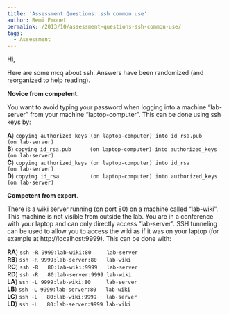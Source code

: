 ```yaml
---
title: 'Assessment Questions: ssh common use'
author: Remi Emonet
permalink: /2013/10/assessment-questions-ssh-common-use/
tags:
  - Assessment
---
```

Hi,

Here are some mcq about ssh. Answers have been randomized (and reorganized to help reading).

**Novice from competent.**

You want to avoid typing your password when logging into a machine &#8220;lab-server&#8221; from your machine &#8220;laptop-computer&#8221;. This can be done using ssh keys by:

**A**) `copying authorized_keys (on laptop-computer) into id_rsa.pub      (on lab-server)`  
**B**) `copying id_rsa.pub      (on laptop-computer) into authorized_keys (on lab-server)`  
**C**) `copying authorized_keys (on laptop-computer) into id_rsa          (on lab-server)`  
**D**) `copying id_rsa          (on laptop-computer) into authorized_keys (on lab-server)`

**Competent from expert**.

There is a wiki server running (on port 80) on a machine called &#8220;lab-wiki&#8221;. This machine is not visible from outside the lab. You are in a conference with your laptop and can only directly access &#8220;lab-server&#8221;. SSH tunneling can be used to allow you to access the wiki as if it was on your laptop (for example at http://localhost:9999). This can be done with:

**RA**) `ssh -R 9999:lab-wiki:80     lab-server`  
**RB**) `ssh -R 9999:lab-server:80   lab-wiki`  
**RC**) `ssh -R   80:lab-wiki:9999   lab-server`  
**RD**) `ssh -R   80:lab-server:9999 lab-wiki`  
**LA**) `ssh -L 9999:lab-wiki:80     lab-server`  
**LB**) `ssh -L 9999:lab-server:80   lab-wiki`  
**LC**) `ssh -L   80:lab-wiki:9999   lab-server`  
**LD**) `ssh -L   80:lab-server:9999 lab-wiki`

&nbsp;
